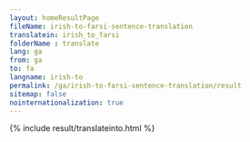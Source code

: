 ```yaml
---
layout: homeResultPage
fileName: irish-to-farsi-sentence-translation
translatein: irish_to_farsi
folderName : translate
lang: ga
from: ga
to: fa
langname: irish-to
permalink: /ga/irish-to-farsi-sentence-translation/result
sitemap: false
nointernationalization: true
---
```

{% include result/translateinto.html %}

<script src="/js/result/translation.js" data-foldername="{{page.folderName}}" data-lang="{{page.lang}}"></script>
